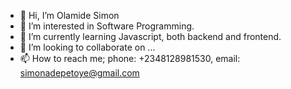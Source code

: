 - 👋 Hi, I’m Olamide Simon
- 👀 I’m interested in Software Programming.
- 🌱 I’m currently learning Javascript, both backend and frontend.
- 💞️ I’m looking to collaborate on ...
- 📫 How to reach me; phone: +2348128981530, email: simonadepetoye@gmail.com

<!---
I'm quite open to take on Javascript offers and jobs, more likely ReactJs and React Native with Node.Js
